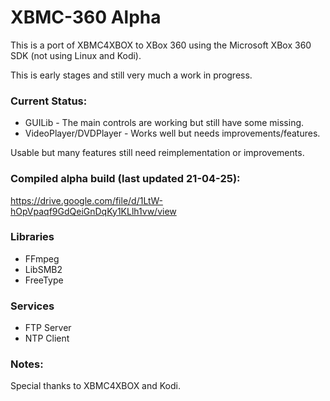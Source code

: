 # XBMC-360 Alpha

This is a port of XBMC4XBOX to XBox 360 using the Microsoft XBox 360 SDK (not using Linux and Kodi).

This is early stages and still very much a work in progress.

### Current Status:
- GUILib - The main controls are working but still have some missing.
- VideoPlayer/DVDPlayer - Works well but needs improvements/features.

Usable but many features still need reimplementation or improvements.

### Compiled alpha build (last updated 21-04-25):
https://drive.google.com/file/d/1LtW-hOpVpaqf9GdQeiGnDqKy1KLlh1vw/view

### Libraries
- FFmpeg
- LibSMB2
- FreeType

### Services
- FTP Server
- NTP Client

### Notes:
Special thanks to XBMC4XBOX and Kodi.
